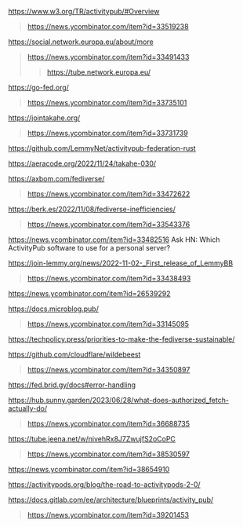https://www.w3.org/TR/activitypub/#Overview
> https://news.ycombinator.com/item?id=33519238

https://social.network.europa.eu/about/more
> https://news.ycombinator.com/item?id=33491433
> > https://tube.network.europa.eu/

https://go-fed.org/
> https://news.ycombinator.com/item?id=33735101

https://jointakahe.org/
> https://news.ycombinator.com/item?id=33731739

https://github.com/LemmyNet/activitypub-federation-rust

https://aeracode.org/2022/11/24/takahe-030/

https://axbom.com/fediverse/
> https://news.ycombinator.com/item?id=33472622

https://berk.es/2022/11/08/fediverse-inefficiencies/
> https://news.ycombinator.com/item?id=33543376

https://news.ycombinator.com/item?id=33482516 Ask HN: Which ActivityPub software to use for a personal server?

https://join-lemmy.org/news/2022-11-02-_First_release_of_LemmyBB
> https://news.ycombinator.com/item?id=33438493

https://news.ycombinator.com/item?id=26539292

https://docs.microblog.pub/
> https://news.ycombinator.com/item?id=33145095

https://techpolicy.press/priorities-to-make-the-fediverse-sustainable/

https://github.com/cloudflare/wildebeest
> https://news.ycombinator.com/item?id=34350897

https://fed.brid.gy/docs#error-handling

https://hub.sunny.garden/2023/06/28/what-does-authorized_fetch-actually-do/
> https://news.ycombinator.com/item?id=36688735

https://tube.jeena.net/w/nivehRx8J7ZwujfS2oCoPC
> https://news.ycombinator.com/item?id=38530597

https://news.ycombinator.com/item?id=38654910

https://activitypods.org/blog/the-road-to-activitypods-2-0/

https://docs.gitlab.com/ee/architecture/blueprints/activity_pub/
> https://news.ycombinator.com/item?id=39201453